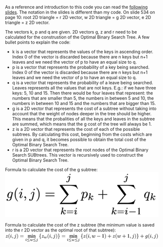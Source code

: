 As a reference and introduction to this code you can read the [following slides](http://www.cs.tut.fi/~elomaa/teach/AADS-2014-8.pdf). The notation in the slides is different than my code. On slide 534 on page 10: root 2D triangle = r 2D vector, w 2D triangle = g 2D vector, e 2D triangle = z 2D vector.

The vectors k, p and q are given. 2D vectors g, z and r need to be calculated for the construstion of the Optimal Binary Search Tree. A few bullet points to explain the code:

- k is a vector that represents the values of the keys in ascending order. Index 0 of the vector is discarded because there are n keys but n+1 leaves and we need the vector of p to have an equal size to q.
- p is a vector that represents the probability of a key being searched. Index 0 of the vector is discarded because there are n keys but n+1 leaves and we need the vector of p to have an equal size to q.
- q is a vector that represents the probability of a leave being searched. Leaves represents all the values that are not keys. E.g.: if we have three keys: 5, 10 and 15. Then there would be four leaves that represent: the numbers that are smaller than 5, the numbers in between 5 and 10, the numbers in between 10 and 15 and the numbers that are bigger than 15.
- g is a 2D vector that represents the cost of a subtree without taking into account that the weight of nodes deeper in the tree should be higher. This means that the probalities of all the keys and leaves in the subtree are summed, which means that the g cost of the tree will always be 1.
- z is a 2D vector that represents the cost of each of the possible subtrees. By calculating this cost, beginning from the costs which are given in p and q, it becomes possible to obtain the total cost of the Optimal Binary Search Tree.
- r is a 2D vector that represents the root nodes of the Optimal Binary Search SUBtrees. This vector is recursively used to construct the Optimal Binary Search Tree.

Formula to calculate the cost of the g subtree:
![g equation](images/g_equation.png)

Formula to calculate the cost of the z subtree (the minimum value is saved into the r 2D vector as the optimal root of that subtree):
![z equation](images/z_equation.png)